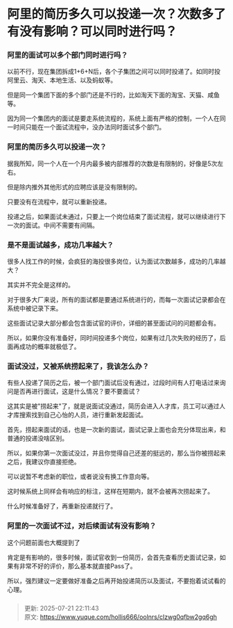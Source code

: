 # 阿里的简历多久可以投递一次？次数多了有没有影响？可以同时进行吗？

### 阿里的面试可以多个部门同时进行吗？
以前不行，现在集团拆成1+6+N后，各个子集团之间可以同时投递了。如同时投阿里云、淘天、本地生活、以及蚂蚁等。



但是同一个集团下面的多个部门还是不行的，比如淘天下面的淘宝、天猫、咸鱼等。



因为同一个集团内的面试是要走系统流程的，系统上面有严格的控制，一个人在同一时间只能在一个面试流程中，没办法同时面试多个部门。



### 阿里的简历多久可以投递一次？


据我所知，同一个人在一个月内最多被内部推荐的次数是有限制的，好像是5次左右。

但是除内推外其他形式的应聘应该是没有限制的。

只要没有在流程中，就可以重新投递。

投递之后，如果面试未通过，只要上一个岗位结束了面试流程，就可以继续进行下一次的面试。中间不需要有间隔。

### 
### 是不是面试越多，成功几率越大？
很多人找工作的时候，会疯狂的海投很多岗位，认为面试次数越多，成功的几率越大？

其实并不完全是这样的。

对于很多大厂来说，所有的面试都是要通过系统进行的，而每一次面试记录都会在系统中被记录下来。

这些面试记录大部分都会包含面试官的评价，详细的甚至面试问的问题都会有。

所以，如果你没有准备好，同时间投递多个岗位，如果有过几次失败的经历了，后面再成功的概率就极低了。



### 面试没过，又被系统捞起来了，我该怎么办？
有些人投递了简历之后，被一个部门面试后没有通过，过段时间有人打电话过来询问是否再进行面试，这是什么情况？要不要面试？

这其实是被"捞起来"了，就是说面试没通过，简历会进入人才库，员工可以通过人才库搜索找到自己心怡的人员，进行重新发起面试。

首先，捞起来面试的话，也是一次新的面试，面试记录上面也会充分体现出来，和普通的投递没啥区别。

所以，如果你第一次面试没过，并且你觉得自己还差的挺远的，那么当你被捞起来之后，我建议你直接拒绝。

可以说暂不考虑新的职位，或者说没有换工作意向等。

这时候系统上同样会有响应的标注，这样在短期内，就不会被再次捞起来了。

什么时候准备好了，再重新投递就行了。



### 阿里的一次面试不过，对后续面试有没有影响？
这个问题前面也大概提到了

肯定是有影响的，很多时候，面试官收到一份简历，会首先查看历史面试记录，如果有非常不好的评价，那么基本就直接Pass了。

所以，强烈建议一定要做好准备之后再开始投递简历以及面试，不要抱着试试看的心理。

### 


> 更新: 2025-07-21 22:11:43  
> 原文: <https://www.yuque.com/hollis666/oolnrs/clzwg0qfbw2gq6gh>